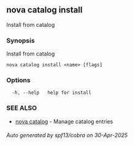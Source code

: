 ## nova catalog install

Install from catalog

### Synopsis

Install from catalog

```
nova catalog install <name> [flags]
```

### Options

```
  -h, --help   help for install
```

### SEE ALSO

* [nova catalog](nova_catalog.md)	 - Manage catalog entries

###### Auto generated by spf13/cobra on 30-Apr-2025
